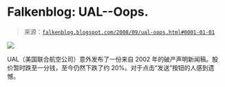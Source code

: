 <!--yml

category: 未分类

date: 2024-05-12 22:59:26

-->

# Falkenblog: UAL--Oops.

> 来源：[`falkenblog.blogspot.com/2008/09/ual-oops.html#0001-01-01`](http://falkenblog.blogspot.com/2008/09/ual-oops.html#0001-01-01)

![](https://blogger.googleusercontent.com/img/b/R29vZ2xl/AVvXsEjHBLhMdYyMyjC2V1xWNKhkG6rCenh1jFXi90QnJLypF7SE468IsKuj4goZJT8cJRQvx-r6YriHexKn6yd70qE2QGaHTleJXm2tKuO-zFiNZuL-URenqX0RGE5luctghIQ43syT2g/s1600-h/ual.bmp)

UAL（美国联合航空公司）意外发布了一份来自 2002 年的破产声明新闻稿。股价暂时跌至一分钱，至今仍然下跌了约 20%。对于点击“发送”按钮的人感到遗憾。

